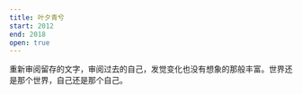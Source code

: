 ```yaml
---
title: 叶夕青兮
start: 2012
end: 2018
open: true
---
```


重新审阅留存的文字，审阅过去的自己，发觉变化也没有想象的那般丰富。世界还是那个世界，自己还是那个自己。
